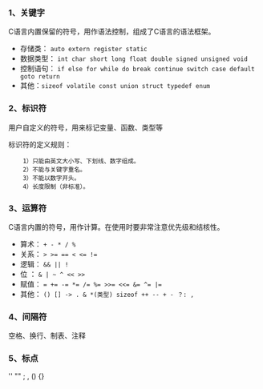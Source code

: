 ### 1、关键字
C语言内置保留的符号，用作语法控制，组成了C语言的语法框架。

- 存储类：   `auto extern register static`
- 数据类型： `int char short long float double signed unsigned void`
- 控制语句： `if else for while do break continue switch case default goto return`
- 其他：`sizeof volatile const union struct typedef enum`

### 2、标识符
用户自定义的符号，用来标记变量、函数、类型等

标识符的定义规则：
    
        1）只能由英文大小写、下划线、数字组成。
        2）不能与关键字重名。
        3）不能以数字开头。
        4）长度限制（非标准）。

### 3、运算符
C语言内置的符号，用作计算。在使用时要非常注意优先级和结核性。

- 算术： `+ - * / %`
- 关系： `> >= == < <= !=`
- 逻辑： `&& || !`
- 位 ：   `& | ~ ^ << >>`
- 赋值： `= += -= *= /= %= >>= <<= &= ^= |=`
- 其他： `() [] -> . & *(类型) sizeof ++ -- + - ？: ,`

### 4、间隔符
空格、换行、制表、注释


### 5、标点
'' "" ; , () {} 
